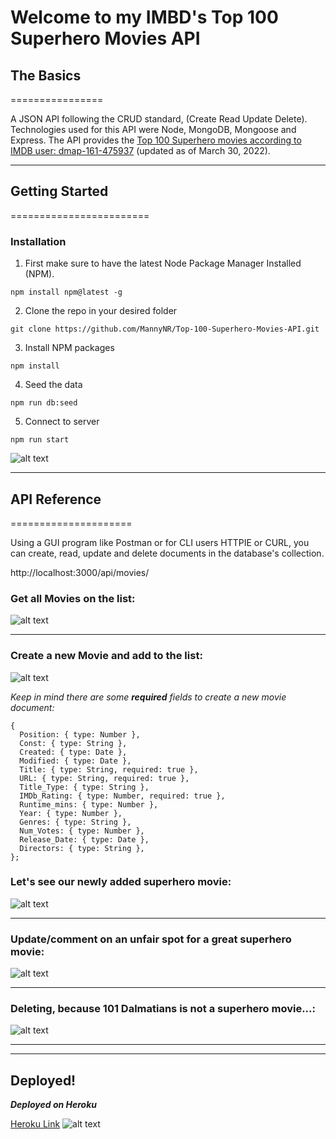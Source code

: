 # Welcome to my IMBD's Top 100 Superhero Movies API

## The Basics

================

A JSON API following the CRUD standard, (Create Read Update Delete). Technologies used for this API were Node, MongoDB, Mongoose and Express. The API provides the [Top 100 Superhero movies according to IMDB user: dmap-161-475937](https://www.imdb.com/list/ls008583762/) (updated as of March 30, 2022).

---

## Getting Started

========================

### Installation

1. First make sure to have the latest Node Package Manager Installed (NPM).

```
npm install npm@latest -g
```

2. Clone the repo in your desired folder

```
git clone https://github.com/MannyNR/Top-100-Superhero-Movies-API.git
```

3. Install NPM packages

```
npm install
```

4. Seed the data

```
npm run db:seed
```

5. Connect to server

```
npm run start
```

![alt text](./Readme%20screenshots/boom.gif "Off you go!")

---

## API Reference

=====================

Using a GUI program like Postman or for CLI users HTTPIE or CURL, you can create, read, update and delete documents in the database's collection.

http://localhost:3000/api/movies/

### Get **all** Movies on the list:

![alt text](./Readme%20screenshots/Get%20All.png "Get (read) all movies on the list")

---

### Create a new Movie and add to the list:

![alt text](./Readme%20screenshots/Create.png "Create a new movie document and add it to the list")

_Keep in mind there are some **required** fields to create a new movie document:_

```
{
  Position: { type: Number },
  Const: { type: String },
  Created: { type: Date },
  Modified: { type: Date },
  Title: { type: String, required: true },
  URL: { type: String, required: true },
  Title_Type: { type: String },
  IMDb_Rating: { type: Number, required: true },
  Runtime_mins: { type: Number },
  Year: { type: Number },
  Genres: { type: String },
  Num_Votes: { type: Number },
  Release_Date: { type: Date },
  Directors: { type: String },
};
```

### Let's see our newly added superhero movie:

![alt text](./Readme%20screenshots/Get%20after%20creating.png "Our newly added movie")

---

### Update/comment on an unfair spot for a great superhero movie:

![alt text](./Readme%20screenshots/Update.png "Our updated movie Title_Type")

---

### Deleting, because 101 Dalmatians is not a superhero movie...:

![alt text](./Readme%20screenshots/Delete.png "Confirming the deletion of 101 Dalmatians")

---

---

## **Deployed!**

**_Deployed on Heroku_**

[Heroku Link](https://top100-superhero-movie-api.herokuapp.com/api/movies)
![alt text](./Readme%20screenshots/sbob.gif "See ya later!")
